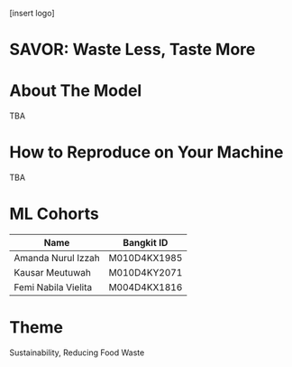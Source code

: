 [insert logo]

# SAVOR: Waste Less, Taste More

# About The Model
TBA

# How to Reproduce on Your Machine
TBA

# ML Cohorts

| Name | Bangkit ID |  
|----------|----------|
| Amanda Nurul Izzah | M010D4KX1985 |
| Kausar Meutuwah | M010D4KY2071 |
| Femi Nabila Vielita | M004D4KX1816 |


# Theme
Sustainability, Reducing Food Waste
